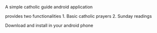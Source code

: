 A simple catholic guide android application

provides two functionalities 1. Basic catholic prayers 2. Sunday readings

Download and install in your android phone
